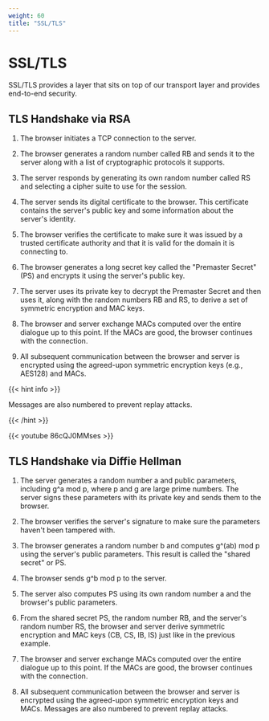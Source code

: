 ```yaml
---
weight: 60
title: "SSL/TLS"
---
```


# SSL/TLS

SSL/TLS provides a layer that sits on top of our transport layer and provides end-to-end security.

## TLS Handshake via RSA

1. The browser initiates a TCP connection to the server.

2. The browser generates a random number called RB and sends it to the server along with a list of cryptographic protocols it supports.

3. The server responds by generating its own random number called RS and selecting a cipher suite to use for the session.

4. The server sends its digital certificate to the browser. This certificate contains the server's public key and some information about the server's identity.

5. The browser verifies the certificate to make sure it was issued by a trusted certificate authority and that it is valid for the domain it is connecting to.

6. The browser generates a long secret key called the "Premaster Secret" (PS) and encrypts it using the server's public key.

7. The server uses its private key to decrypt the Premaster Secret and then uses it, along with the random numbers RB and RS, to derive a set of symmetric encryption and MAC keys.

8. The browser and server exchange MACs computed over the entire dialogue up to this point. If the MACs are good, the browser continues with the connection.

9. All subsequent communication between the browser and server is encrypted using the agreed-upon symmetric encryption keys (e.g., AES128) and MACs.

{{< hint info >}}

Messages are also numbered to prevent replay attacks.

{{< /hint >}}

{{< youtube 86cQJ0MMses >}}

## TLS Handshake via Diffie Hellman

1. The server generates a random number a and public parameters, including g^a mod p, where p and g are large prime numbers. The server signs these parameters with its private key and sends them to the browser.

2. The browser verifies the server's signature to make sure the parameters haven't been tampered with.

3. The browser generates a random number b and computes g^(ab) mod p using the server's public parameters. This result is called the "shared secret" or PS.

4. The browser sends g^b mod p to the server.

5. The server also computes PS using its own random number a and the browser's public parameters.

6. From the shared secret PS, the random number RB, and the server's random number RS, the browser and server derive symmetric encryption and MAC keys (CB, CS, IB, IS) just like in the previous example.

7. The browser and server exchange MACs computed over the entire dialogue up to this point. If the MACs are good, the browser continues with the connection.

8. All subsequent communication between the browser and server is encrypted using the agreed-upon symmetric encryption keys and MACs. Messages are also numbered to prevent replay attacks.
